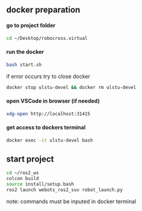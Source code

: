 ## docker preparation
#### go to project folder
```bash
cd ~/Desktop/robocross.virtual
```
#### run the docker
```bash
bash start.sh
```
if error occurs try to close docker
```bash
docker stop ulstu-devel && docker rm ulstu-devel
```
#### open VSCode in browser (if needed)
```bash
xdg-open http://localhost:31415
```
#### get access to dockers terminal
```bash
docker exec -it ulstu-devel bash
```
## start project
```bash
cd ~/ros2_ws
colcon build
source install/setup.bash
ros2 launch webots_ros2_suv robot_launch.py
```
note: commands must be inputed in docker terminal
